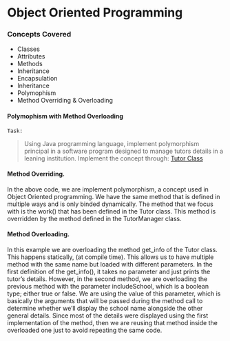 # Object Oriented Programming

### Concepts Covered

- Classes
- Attributes
- Methods
- Inheritance
- Encapsulation
- Inheritance
- Polymophism
- Method Overriding & Overloading

#### Polymophism with Method Overloading

`Task: `

> Using Java programming language, implement polymorphism principal in a software program
> designed to manage tutors details in a leaning institution. Implement the concept through:
> [Tutor Class](./Tutor.java)

#### Method Overriding.

In the above code, we are implement polymorphism, a concept used in Object Oriented programming. We have the same method that is defined in multiple ways and is only binded dynamically. The method that we focus with is the work() that has been defined in the Tutor class. This method is overridden by the method defined in the TutorManager class.

#### Method Overloading.

In this example we are overloading the method get_info of the Tutor class. This happens statically, (at compile time). This allows us to have multiple method with the same name but loaded with different parameters. In the first definition of the get_info(), it takes no parameter and just prints the tutor’s details. However, in the second method, we are overloading the previous method with the parameter includeSchool, which is a boolean type; either true or false. We are using the value of this parameter, which is basically the arguments that will be passed during the method call to determine whether we’ll display the school name alongside the other general details. Since most of the details were displayed using the first implementation of the method, then we are reusing that method inside the overloaded one just to avoid repeating the same code.
